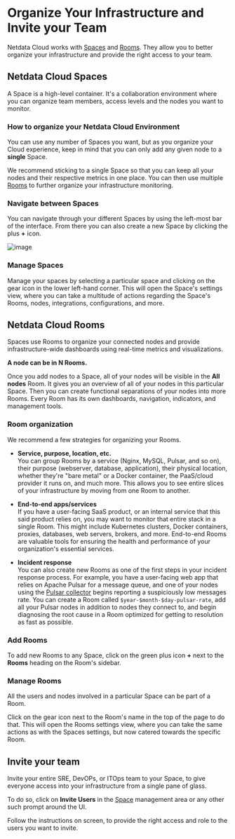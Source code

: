 # Organize Your Infrastructure and Invite your Team

Netdata Cloud works with [Spaces](#netdata-cloud-spaces) and [Rooms](#netdata-cloud-rooms). They allow you to better organize your infrastructure and provide the right access to your team.

## Netdata Cloud Spaces

A Space is a high-level container. It's a collaboration environment where you can organize team members, access levels and the nodes you want to monitor.

### How to organize your Netdata Cloud Environment

You can use any number of Spaces you want, but as you organize your Cloud experience, keep in mind that you can only add any given node to a **single** Space.

We recommend sticking to a single Space so that you can keep all your nodes and their respective metrics in one place. You can then use multiple [Rooms](#netdata-cloud-rooms) to further organize your infrastructure monitoring.

### Navigate between Spaces

You can navigate through your different Spaces by using the left-most bar of the interface. From there you can also create a new Space by clicking the plus **+** icon.

![image](https://github.com/netdata/netdata/assets/70198089/74f622ac-07bf-40c7-81ba-f3907ed16c42)

### Manage Spaces

Manage your spaces by selecting a particular space and clicking on the gear icon in the lower left-hand corner. This will open the Space's settings view, where you can take a multitude of actions regarding the Space's Rooms, nodes, integrations, configurations, and more.

## Netdata Cloud Rooms

Spaces use Rooms to organize your connected nodes and provide infrastructure-wide dashboards using real-time metrics and visualizations.

**A node can be in N Rooms.**

Once you add nodes to a Space, all of your nodes will be visible in the **All nodes** Room. It gives you an overview of all of your nodes in this particular Space. Then you can create functional separations of your nodes into more Rooms. Every Room has its own dashboards, navigation, indicators, and management tools.

### Room organization

We recommend a few strategies for organizing your Rooms.

- **Service, purpose, location, etc.**  
   You can group Rooms by a service (Nginx, MySQL, Pulsar, and so on), their purpose (webserver, database, application), their physical location, whether they're "bare metal" or a Docker container, the PaaS/cloud provider it runs on, and much more. This allows you to see entire slices of your infrastructure by moving from one Room to another.

- **End-to-end apps/services**  
  If you have a user-facing SaaS product, or an internal service that this said product relies on, you may want to monitor that entire stack in a single Room. This might include Kubernetes clusters, Docker containers, proxies, databases, web servers, brokers, and more. End-to-end Rooms are valuable tools for ensuring the health and performance of your organization's essential services.

- **Incident response**  
  You can also create new Rooms as one of the first steps in your incident response process. For example, you have a user-facing web app that relies on Apache Pulsar for a message queue, and one of your nodes using the [Pulsar collector](/src/go/plugin/go.d/modules/pulsar/README.md) begins reporting a suspiciously low messages rate. You can create a Room called `$year-$month-$day-pulsar-rate`, add all your Pulsar nodes in addition to nodes they connect to, and begin diagnosing the root cause in a Room optimized for getting to resolution as fast as possible.

### Add Rooms

To add new Rooms to any Space, click on the green plus icon **+** next to the **Rooms** heading on the Room's sidebar.

### Manage Rooms

All the users and nodes involved in a particular Space can be part of a Room.

Click on the gear icon next to the Room's name in the top of the page to do that. This will open the Rooms settings view, where you can take the same actions as with the Spaces settings, but now catered towards the specific Room.

## Invite your team

Invite your entire SRE, DevOPs, or ITOps team to your Space, to give everyone access into your infrastructure from a single pane of glass.

To do so, click on **Invite Users** in the [Space](#netdata-cloud-spaces) management area or any other such prompt around the UI.

Follow the instructions on screen, to provide the right access and role to the users you want to invite.
